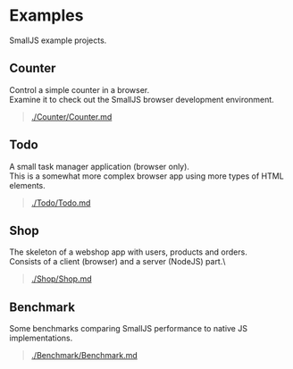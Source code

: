 # Examples

SmallJS example projects.

## Counter

Control a simple counter in a browser.\
Examine it to check out the SmallJS browser development environment.

>[./Counter/Counter.md](./Counter/Counter.md)

## Todo

A small task manager application (browser only).\
This is a somewhat more complex browser app using more types of HTML elements.

>[./Todo/Todo.md](./Todo/Todo.md)

## Shop

The skeleton of a webshop app with users, products and orders.\
Consists of a client (browser) and a server (NodeJS) part.\

>[./Shop/Shop.md](./Shop/Shop.md)

## Benchmark

Some benchmarks comparing SmallJS performance to native JS implementations.

>[./Benchmark/Benchmark.md](./Benchmark/Benchmark.md)

